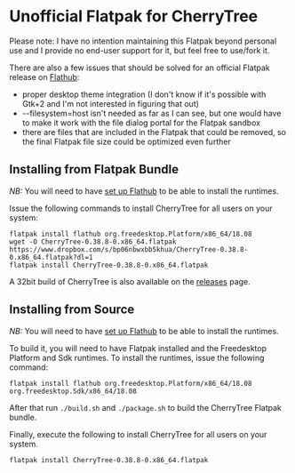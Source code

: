 # Unofficial Flatpak for CherryTree

Please note: I have no intention maintaining this Flatpak beyond personal use and I provide no end-user support for it, but feel free to use/fork it.

There are also a few issues that should be solved for an official Flatpak release on [Flathub](https://flathub.org/):

* proper desktop theme integration (I don't know if it's possible with Gtk+2 and I'm not interested in figuring that out)
* --filesystem=host isn't needed as far as I can see, but one would have to make it work with the file dialog portal for the Flatpak sandbox
* there are files that are included in the Flatpak that could be removed, so the final Flatpak file size could be optimized even further

## Installing from Flatpak Bundle

*NB:* You will need to have [set up Flathub](https://flatpak.org/setup/) to be able to install the runtimes.

Issue the following commands to install CherryTree for all users on your system:

```
flatpak install flathub org.freedesktop.Platform/x86_64/18.08
wget -O CherryTree-0.38.8-0.x86_64.flatpak https://www.dropbox.com/s/bp06nbwxbb5khua/CherryTree-0.38.8-0.x86_64.flatpak?dl=1
flatpak install CherryTree-0.38.8-0.x86_64.flatpak
```

A 32bit build of CherryTree is also available on the [releases](https://gitlab.com/rszibele/flatpak-cherrytree/-/releases) page.

## Installing from Source

*NB:* You will need to have [set up Flathub](https://flatpak.org/setup/) to be able to install the runtimes.

To build it, you will need to have Flatpak installed and the Freedesktop Platform and Sdk runtimes. To install the runtimes, issue the following command:

```
flatpak install flathub org.freedesktop.Platform/x86_64/18.08 org.freedesktop.Sdk/x86_64/18.08
```

After that run `./build.sh` and `./package.sh` to build the CherryTree Flatpak bundle.

Finally, execute the following to install CherryTree for all users on your system.

`flatpak install CherryTree-0.38.8-0.x86_64.flatpak`


